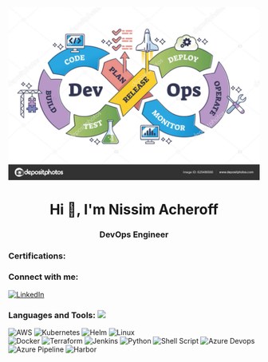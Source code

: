    ![alt README header](https://github.com/Nissim-Acheroff/nissim_acheroff/blob/1e0d4553917ea399f93b9a3a71b947c93929d8b4/depositphotos_625486580-stock-illustration-devops-software-development-operations-process.jpg)
   <h1 align="center">Hi 👋, I'm Nissim Acheroff</h1>                                                    
   <h3 align="center">DevOps Engineer</h3>                                                        
 <p align="center"></p>
                                                                                                       
                                                                                                       
  <h3 align="left">Certifications:
  </h3>    
 
  
<!--START_SECTION:badges-->

<!--END_SECTION:badges-->                                                                                                                                                                                                                                                                                                                                    

                                                                                                      
  <h3 align="left">Connect with me:</h3>   

  [![LinkedIn](https://img.shields.io/badge/linkedin-%230077B5.svg?style=for-the-badge&logo=linkedin&logoColor=white)](https://www.linkedin.com/in/nissim-acheroff/)                                                                                  
                                                                                                      
  <h3 align="left">Languages and Tools: 
     <img src="https://media2.giphy.com/media/QssGEmpkyEOhBCb7e1/giphy.gif?cid=ecf05e47a0n3gi1bfqntqmob8g9aid1oyj2wr3ds3mg700bl&rid=giphy.gif" width="28">
  </h3>                                                          
  <p align="left">  
     
  ![AWS](https://img.shields.io/badge/AWS-%23FF9900.svg?style=for-the-badge&logo=amazon-aws&logoColor=white)
  ![Kubernetes](https://img.shields.io/badge/kubernetes-%23326ce5.svg?style=for-the-badge&logo=kubernetes&logoColor=white)
  ![Helm](https://img.shields.io/badge/Helm-%23326ce5.svg?style=for-the-badge&logo=helm&logoColor=white)
  ![Linux](https://img.shields.io/badge/Linux-FCC624?style=for-the-badge&logo=linux&logoColor=black)  
  ![Docker](https://img.shields.io/badge/docker-%230db7ed.svg?style=for-the-badge&logo=docker&logoColor=white)
  ![Terraform](https://img.shields.io/badge/terraform-%235835CC.svg?style=for-the-badge&logo=terraform&logoColor=white)
  ![Jenkins](https://img.shields.io/badge/jenkins-%232C5263.svg?style=for-the-badge&logo=jenkins&logoColor=white)
  ![Python](https://img.shields.io/badge/python-3670A0?style=for-the-badge&logo=python&logoColor=ffdd54)
  ![Shell Script](https://img.shields.io/badge/shell_script-%23121011.svg?style=for-the-badge&logo=gnu-bash&logoColor=white)
  ![Azure Devops](https://img.shields.io/badge/Azure%20Devops-%230072C6.svg?style=for-the-badge&logo=azuredevops&logoColor=white)
  ![Azure Pipeline](https://img.shields.io/badge/Azure%20Pipelines-%230072C6.svg?style=for-the-badge&logo=azurepipelines&logoColor=white)
  ![Harbor](https://img.shields.io/badge/Harbor-%23326ce5.svg?style=for-the-badge&logo=harbor&logoColor=white)
  
  
                                                                                                      
  </p>      
